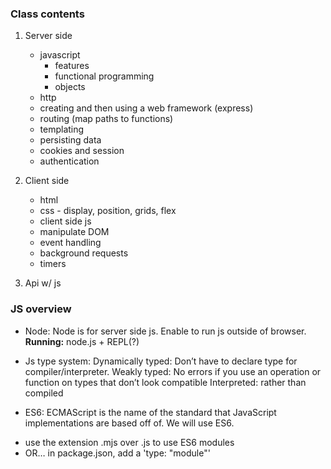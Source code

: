 ### Class contents
1. Server side
    * javascript
        * features
        * functional programming
        * objects
    * http
    * creating and then using a web framework (express)
    * routing (map paths to functions)
    * templating
    * persisting data
    * cookies and session
    * authentication

2. Client side
    * html
    * css - display, position, grids, flex
    * client side js
    * manipulate DOM
    * event handling
    * background requests
    * timers
3. Api w/ js

### JS overview

* Node:
Node is for server side js. Enable to run js outside of browser.
**Running:** node.js + REPL(?)

* Js type system:
Dynamically typed: Don’t have to declare type for compiler/interpreter.
Weakly typed: No errors if you use an operation or function on types that don’t look compatible
Interpreted: rather than compiled

* ES6:
ECMAScript is the name of the standard that JavaScript implementations are based off of.
We will use ES6.
- use the extension .mjs over .js to use ES6 modules
- OR… in package.json, add a 'type: "module"' 


